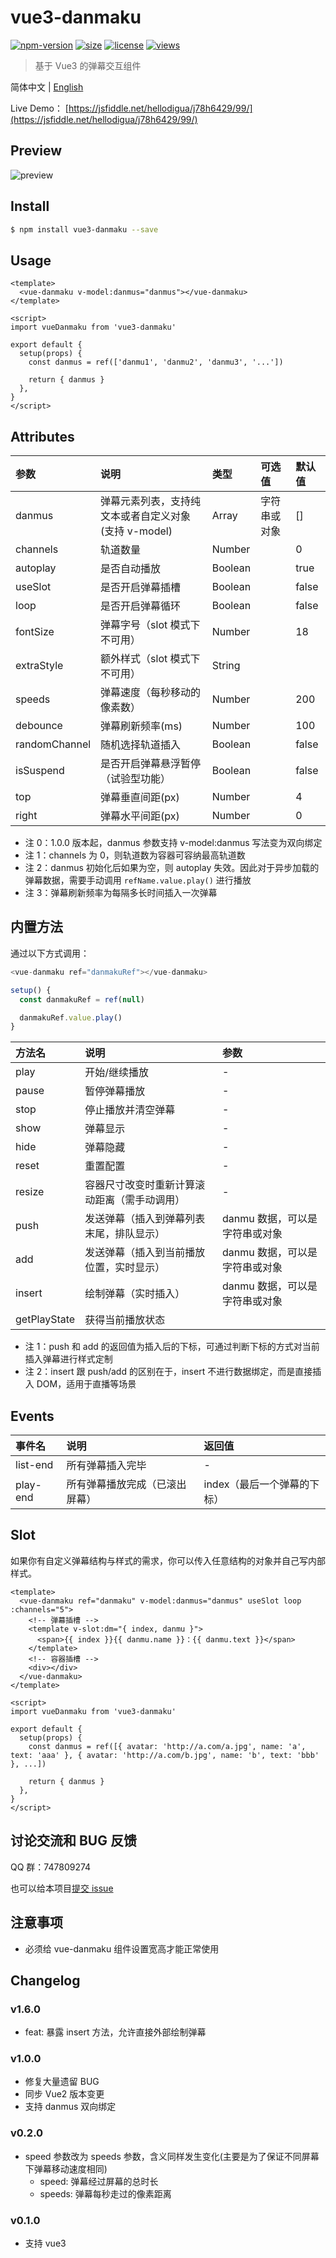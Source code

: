 # vue3-danmaku

[![npm-version](https://img.shields.io/npm/v/vue3-danmaku.svg)](https://www.npmjs.com/package/vue3-danmaku)
[![size](https://img.shields.io/badge/minifiedsize-15kB-blue.svg)](https://www.npmjs.com/package/vue3-danmaku)
[![license](https://img.shields.io/npm/l/express.svg)]()
[![views](https://us-central1-trackgit-analytics.cloudfunctions.net/token/ping/l2vhhsgs5ei8uo1hftsl)](https://trackgit.com)

> 基于 Vue3 的弹幕交互组件

简体中文 | [English](https://github.com/hellodigua/vue-danmaku/blob/vue3/README_en.md)

Live Demo： [https://jsfiddle.net/hellodigua/j78h6429/99/](https://jsfiddle.net/hellodigua/j78h6429/99/)

## Preview

![preview](https://cdn.jsdelivr.net/gh/hellodigua/cdn/img/vue-danmaku.webp)

## Install

```bash
$ npm install vue3-danmaku --save
```

## Usage

```vue
<template>
  <vue-danmaku v-model:danmus="danmus"></vue-danmaku>
</template>

<script>
import vueDanmaku from 'vue3-danmaku'

export default {
  setup(props) {
    const danmus = ref(['danmu1', 'danmu2', 'danmu3', '...'])

    return { danmus }
  },
}
</script>
```

## Attributes

| 参数          | 说明                                                 | 类型    | 可选值       | 默认值 |
| :------------ | :--------------------------------------------------- | :------ | :----------- | :----- |
| danmus        | 弹幕元素列表，支持纯文本或者自定义对象(支持 v-model) | Array   | 字符串或对象 | []     |
| channels      | 轨道数量                                             | Number  |              | 0      |
| autoplay      | 是否自动播放                                         | Boolean |              | true   |
| useSlot       | 是否开启弹幕插槽                                     | Boolean |              | false  |
| loop          | 是否开启弹幕循环                                     | Boolean |              | false  |
| fontSize      | 弹幕字号（slot 模式下不可用）                        | Number  |              | 18     |
| extraStyle    | 额外样式（slot 模式下不可用）                        | String  |              |        |
| speeds        | 弹幕速度（每秒移动的像素数）                         | Number  |              | 200    |
| debounce      | 弹幕刷新频率(ms)                                     | Number  |              | 100    |
| randomChannel | 随机选择轨道插入                                     | Boolean |              | false  |
| isSuspend     | 是否开启弹幕悬浮暂停（试验型功能）                   | Boolean |              | false  |
| top           | 弹幕垂直间距(px)                                     | Number  |              | 4      |
| right         | 弹幕水平间距(px)                                     | Number  |              | 0      |

- 注 0：1.0.0 版本起，danmus 参数支持 v-model:danmus 写法变为双向绑定
- 注 1：channels 为 0，则轨道数为容器可容纳最高轨道数
- 注 2：danmus 初始化后如果为空，则 autoplay 失效。因此对于异步加载的弹幕数据，需要手动调用 `refName.value.play()` 进行播放
- 注 3：弹幕刷新频率为每隔多长时间插入一次弹幕

## 内置方法

通过以下方式调用：

```js
<vue-danmaku ref="danmakuRef"></vue-danmaku>

setup() {
  const danmakuRef = ref(null)

  danmakuRef.value.play()
}
```

| 方法名       | 说明                                         | 参数                           |
| :----------- | :------------------------------------------- | :----------------------------- |
| play         | 开始/继续播放                                | -                              |
| pause        | 暂停弹幕播放                                 | -                              |
| stop         | 停止播放并清空弹幕                           | -                              |
| show         | 弹幕显示                                     | -                              |
| hide         | 弹幕隐藏                                     | -                              |
| reset        | 重置配置                                     | -                              |
| resize       | 容器尺寸改变时重新计算滚动距离（需手动调用） | -                              |
| push         | 发送弹幕（插入到弹幕列表末尾，排队显示）     | danmu 数据，可以是字符串或对象 |
| add          | 发送弹幕（插入到当前播放位置，实时显示）     | danmu 数据，可以是字符串或对象 |
| insert       | 绘制弹幕（实时插入）                         | danmu 数据，可以是字符串或对象 |
| getPlayState | 获得当前播放状态                             |                                |

- 注 1：push 和 add 的返回值为插入后的下标，可通过判断下标的方式对当前插入弹幕进行样式定制
- 注 2：insert 跟 push/add 的区别在于，insert 不进行数据绑定，而是直接插入 DOM，适用于直播等场景

## Events

| 事件名   | 说明                           | 返回值                      |
| :------- | :----------------------------- | :-------------------------- |
| list-end | 所有弹幕插入完毕               | -                           |
| play-end | 所有弹幕播放完成（已滚出屏幕） | index（最后一个弹幕的下标） |

## Slot

如果你有自定义弹幕结构与样式的需求，你可以传入任意结构的对象并自己写内部样式。

```vue
<template>
  <vue-danmaku ref="danmaku" v-model:danmus="danmus" useSlot loop :channels="5">
    <!-- 弹幕插槽 -->
    <template v-slot:dm="{ index, danmu }">
      <span>{{ index }}{{ danmu.name }}：{{ danmu.text }}</span>
    </template>
    <!-- 容器插槽 -->
    <div></div>
  </vue-danmaku>
</template>

<script>
import vueDanmaku from 'vue3-danmaku'

export default {
  setup(props) {
    const danmus = ref([{ avatar: 'http://a.com/a.jpg', name: 'a', text: 'aaa' }, { avatar: 'http://a.com/b.jpg', name: 'b', text: 'bbb' }, ...])

    return { danmus }
  },
}
</script>
```

## 讨论交流和 BUG 反馈

QQ 群：747809274

也可以给本项目[提交 issue](https://github.com/hellodigua/vue-danmaku/issues)

## 注意事项

- 必须给 vue-danmaku 组件设置宽高才能正常使用

## Changelog

### v1.6.0

- feat: 暴露 insert 方法，允许直接外部绘制弹幕

### v1.0.0

- 修复大量遗留 BUG
- 同步 Vue2 版本变更
- 支持 danmus 双向绑定

### v0.2.0

- speed 参数改为 speeds 参数，含义同样发生变化(主要是为了保证不同屏幕下弹幕移动速度相同)
  - speed: 弹幕经过屏幕的总时长
  - speeds: 弹幕每秒走过的像素距离

### v0.1.0

- 支持 vue3
